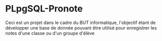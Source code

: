 # PLpgSQL-Pronote

Ceci est un projet dans le cadre du BUT informatique, l'objectif étant de développer une base de donnée pouvant être utilisé pour enregistrer les notes d'une classe ou d'un groupe d'élève 
